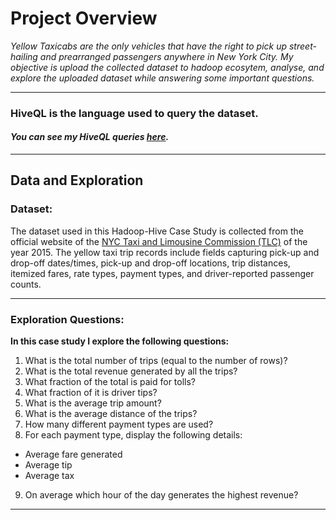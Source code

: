 # Project Overview

*Yellow Taxicabs are the only vehicles that have the right to pick up street-hailing and prearranged passengers anywhere in New York City. My objective is upload the collected dataset to hadoop ecosytem, analyse, and explore the uploaded dataset while answering some important questions.*

-------------------------------------------------------------------------------------------------------------------------------------------------
### HiveQL is the language used to query the dataset. 

#### *You can see my HiveQL queries [here](https://github.com/PriyankaJhaTheAnalyst/YellowTaxiNYC_HiveCaseStudy/blob/main/NYC%20Yellow%20Taxi%20Hive%20Case%20Study.txt).*

-------------------------------------------------------------------------------------------------------------------------------------------------
## Data and Exploration

### Dataset: <br />

The dataset used in this Hadoop-Hive Case Study is collected from the official website of the [NYC Taxi and Limousine Commission (TLC)](https://www1.nyc.gov/site/tlc/about/tlc-trip-record-data.page) of the year 2015. The yellow taxi trip records include fields capturing pick-up and drop-off dates/times, pick-up and drop-off locations, trip distances, itemized fares, rate types, payment types, and driver-reported passenger counts.

-------------------------------------------------------------------------------------------------------------------------------------------------

### Exploration Questions: <br />
 
**In this case study I explore the following questions:**
 
1. What is the total number of trips (equal to the number of rows)?
2. What is the total revenue generated by all the trips?
3. What fraction of the total is paid for tolls? 
4. What fraction of it is driver tips?
5. What is the average trip amount?
6. What is the average distance of the trips?
7. How many different payment types are used?
8. For each payment type, display the following details:
 - Average fare generated
 - Average tip
 - Average tax
9. On average which hour of the day generates the highest revenue?
 
-------------------------------------------------------------------------------------------------------------------------------------------------
 
 
 
 
 
 
 

